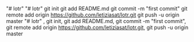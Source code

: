 "# lotr" 
"# lotr"  git init git add README.md git commit -m "first commit" git remote add origin https://github.com/letiziasat/lotr.git git push -u origin master
"# lotr" , git init, git add README.md, git commit -m "first commit", git remote add origin https://github.com/letiziasat/lotr.git, git push -u origin master
